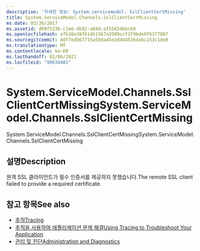 ```yaml
---
description: '자세한 정보: System.servicemodel. SslClientCertMissing'
title: System.ServiceModel.Channels.SslClientCertMissing
ms.date: 03/30/2017
ms.assetid: d09f5336-c1e6-4b92-a04d-af556546bc69
ms.openlocfilehash: e7b38e38f614b1567a3509ccf3f9bde9f6377007
ms.sourcegitcommit: ddf7edb67715a5b9a45e3dd44536dabc153c1de0
ms.translationtype: MT
ms.contentlocale: ko-KR
ms.lasthandoff: 02/06/2021
ms.locfileid: "99634481"
---
```

# <a name="systemservicemodelchannelssslclientcertmissing"></a><span data-ttu-id="508a7-103">System.ServiceModel.Channels.SslClientCertMissing</span><span class="sxs-lookup"><span data-stu-id="508a7-103">System.ServiceModel.Channels.SslClientCertMissing</span></span>

<span data-ttu-id="508a7-104">System.ServiceModel.Channels.SslClientCertMissing</span><span class="sxs-lookup"><span data-stu-id="508a7-104">System.ServiceModel.Channels.SslClientCertMissing</span></span>  
  
## <a name="description"></a><span data-ttu-id="508a7-105">설명</span><span class="sxs-lookup"><span data-stu-id="508a7-105">Description</span></span>  

 <span data-ttu-id="508a7-106">원격 SSL 클라이언트가 필수 인증서를 제공하지 못했습니다.</span><span class="sxs-lookup"><span data-stu-id="508a7-106">The remote SSL client failed to provide a required certificate.</span></span>  
  
## <a name="see-also"></a><span data-ttu-id="508a7-107">참고 항목</span><span class="sxs-lookup"><span data-stu-id="508a7-107">See also</span></span>

- [<span data-ttu-id="508a7-108">추적</span><span class="sxs-lookup"><span data-stu-id="508a7-108">Tracing</span></span>](index.md)
- [<span data-ttu-id="508a7-109">추적을 사용하여 애플리케이션 문제 해결</span><span class="sxs-lookup"><span data-stu-id="508a7-109">Using Tracing to Troubleshoot Your Application</span></span>](using-tracing-to-troubleshoot-your-application.md)
- [<span data-ttu-id="508a7-110">관리 및 진단</span><span class="sxs-lookup"><span data-stu-id="508a7-110">Administration and Diagnostics</span></span>](../index.md)

